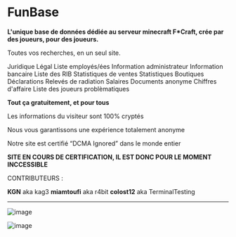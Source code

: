 # FunBase
**L'unique base de données dédiée au serveur minecraft F*Craft, crée par des joueurs, pour des joueurs.**


Toutes vos recherches, en un seul site.

Juridique
Légal
Liste employés/ées
Information administrateur
Information bancaire
Liste des RIB
Statistiques de ventes
Statistiques Boutiques
Déclarations
Relevés de radiation
Salaires
Documents anonyme
Chiffres d'affaire
Liste des joueurs problèmatiques

**Tout ça gratuitement, et pour tous**



Les informations du visiteur sont 100% cryptés

Nous vous garantissons une expérience totalement anonyme

Notre site est certifié “DCMA Ignored” dans le monde entier



**SITE EN COURS DE CERTIFICATION, IL EST DONC POUR LE MOMENT INCCESSIBLE**


CONTRIBUTEURS :

**KGN** aka kag3
**miamtoufi** aka r4bit
**colost12** aka TerminalTesting

_____________

![image](https://github.com/kag3/FunBase/assets/78154991/d10dcb38-16f1-4cd2-8afb-9a208cf110ab)

![image](https://github.com/kag3/FunBase/assets/78154991/3679bfae-8051-4b12-acc0-012823cdb1e5)




